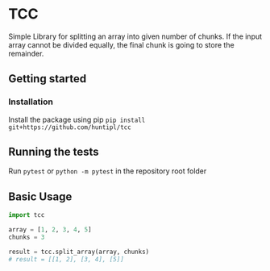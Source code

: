 # TCC

Simple Library for splitting an array into given number of chunks. If the input array cannot be divided equally, the
final chunk is going to store the remainder.

## Getting started

### Installation
Install the package using pip ```pip install git+https://github.com/huntipl/tcc```

## Running the tests
Run ```pytest``` or ```python -m pytest``` in the repository root folder

## Basic Usage
```python
import tcc

array = [1, 2, 3, 4, 5]
chunks = 3

result = tcc.split_array(array, chunks)
# result = [[1, 2], [3, 4], [5]]
```
